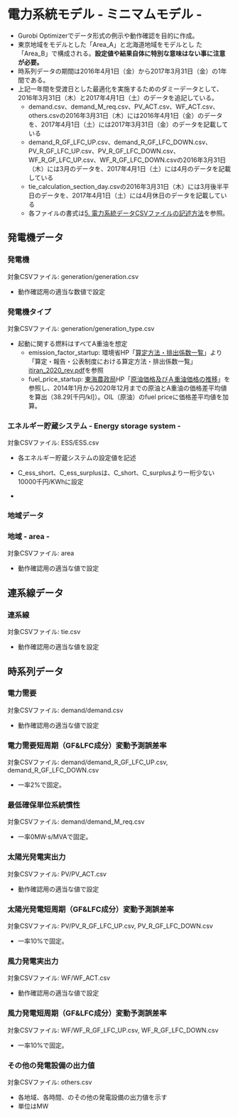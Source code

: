 # 電力系統モデル - ミニマムモデル -

- Gurobi Optimizerでデータ形式の例示や動作確認を目的に作成。
- 東京地域をモデルとした「Area_A」と北海道地域をモデルとし                        た「Area_B」で構成される。**設定値や結果自体に特別な意味はない事に注意が必要。**
- 時系列データの期間は2016年4月1日（金）から2017年3月31日（金）の1年間である。
- 上記一年間を受渡日とした最適化を実施するためのダミーデータとして、2016年3月31日（木）と2017年4月1日（土）のデータを追記している。
  - demand.csv、demand_M_req.csv、PV_ACT.csv、WF_ACT.csv、others.csvの2016年3月31日（木）には2016年4月1日（金）のデータを、2017年4月1日（土）には2017年3月31日（金）のデータを記載している
  - demand_R_GF_LFC_UP.csv、demand_R_GF_LFC_DOWN.csv、PV_R_GF_LFC_UP.csv、PV_R_GF_LFC_DOWN.csv、WF_R_GF_LFC_UP.csv、WF_R_GF_LFC_DOWN.csvの2016年3月31日（木）には3月のデータを、2017年4月1日（土）には4月のデータを記載している
  - tie_calculation_section_day.csvの2016年3月31日（木）には3月後半平日のデータを、2017年4月1日（土）には4月休日のデータを記載している
  - 各ファイルの書式は[5. 電力系統データCSVファイルの記述方法](../../docs/05_csvfile/)を参照。
## 発電機データ

### 発電機

対象CSVファイル: generation/generation.csv

- 動作確認用の適当な数値で設定

### 発電機タイプ

対象CSVファイル: generation/generation\_type.csv

- 起動に関する燃料はすべてA重油を想定
  - emission_factor_startup: 環境省HP「[算定方法・排出係数一覧](https://ghg-santeikohyo.env.go.jp/calc)」より「算定・報告・公表制度における算定方法・排出係数一覧」[itiran_2020_rev.pdf](https://ghg-santeikohyo.env.go.jp/files/calc/itiran_2020_rev.pdf)を参照
  - fuel_price_startup: [東海農政局](https://www.maff.go.jp/tokai/index.html)HP「[原油価格及びＡ重油価格の推移](https://www.maff.go.jp/tokai/seisan/kankyo/ondanka/attach/pdf/index-7.pdf)」を参照し、2014年1月から2020年12月までの原油とA重油の価格差平均値を算出（38.29[千円/kl]）。OIL（原油）のfuel priceに価格差平均値を加算。

### エネルギー貯蔵システム - Energy storage system -

対象CSVファイル: ESS/ESS.csv

- 各エネルギー貯蔵システムの設定値を記述
- C_ess_short、C_ess_surplusは、C_short、C_surplusより一桁少ない10000千円/KWhに設定

-

### 地域データ

### 地域 - area -

対象CSVファイル: area

- 動作確認用の適当な値で設定

## 連系線データ

### 連系線

対象CSVファイル: tie.csv

- 動作確認用の適当な値を設定

## 時系列データ

### 電力需要

対象CSVファイル: demand/demand.csv

- 動作確認用の適当な値で設定

### 電力需要短周期（GF&LFC成分）変動予測誤差率

対象CSVファイル: demand/demand_R_GF_LFC_UP.csv, demand_R_GF_LFC_DOWN.csv

- 一率2%で固定。

### 最低確保単位系統慣性

対象CSVファイル: demand/demand_M_req.csv

- 一率0MW·s/MVAで固定。

### 太陽光発電実出力

対象CSVファイル: PV/PV_ACT.csv

- 動作確認用の適当な値で設定

### 太陽光発電短周期（GF&LFC成分）変動予測誤差率

対象CSVファイル: PV/PV_R_GF_LFC_UP.csv, PV_R_GF_LFC_DOWN.csv

- 一率10%で固定。

### 風力発電実出力

対象CSVファイル: WF/WF_ACT.csv

- 動作確認用の適当な値で設定

### 風力発電短周期（GF&LFC成分）変動予測誤差率

対象CSVファイル: WF/WF_R_GF_LFC_UP.csv, WF_R_GF_LFC_DOWN.csv

- 一率10%で固定。

### その他の発電設備の出力値

対象CSVファイル: others.csv

- 各地域、各時間、のその他の発電設備の出力値を示す
- 単位はMW
